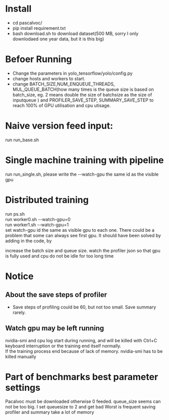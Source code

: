 # Install
- cd pascalvoc/  
- pip install requirement.txt  
- bash download.sh  to download dataset(500 MB, sorry I only downlodaed one year data, but it is this big)

# Befoer Running  
- Change the parameters in yolo_tensorflow/yolo/config.py  
- change hosts and workers to start.
- change BATCH_SIZE,NUM_ENQUEUE_THREADS, MUL_QUEUE_BATCH(how many times is the queue size is based on batch_size, eg. 2 means double the size of batchsize as the size of inputqueue ) and PROFILER_SAVE_STEP, SUMMARY_SAVE_STEP to reach 100% of GPU utilisation and cpu utisage.

# Naive version feed input:  
run run_base.sh

# Single machine training with pipeline  
run run_single.sh, please write the --watch-gpu the same id as the visible gpu


# Distributed training  
run ps.sh  
run worker0.sh --watch-gpu=0  
run worker1.sh  --watch-gpu=1  
set watch-gpu id the same as visible gpu to each one. There could be a problem that some can always see first gpu.
It should have been solved by adding in the code, by 

increase the batch size and queue size. watch the profiler json so that gpu is fully used and cpu do not be idle for too long time

# Notice
## About the save steps of profiler
- Save steps of profiling could be 60, but not too small. Save summary rarely.
## Watch gpu may be left running
nvidia-smi and cpu log start during running, and will be killed with Ctrl+C keyboard interruption or the training end itself normally.  
If the training process end because of lack of memory. nvidia-smi has to be killed manually

# Part of benchmarks best parameter settings
Pacalvoc must be downloaded otherwise 0 feeded. 
queue_size seems can not be too big. I set queuesize to 2 and get bad
Worst is frequent saving profiler and summary take a lot of memory
